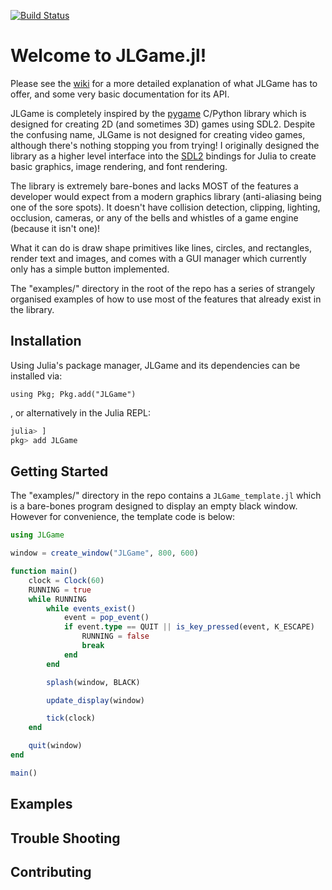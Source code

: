 [![Build Status](https://github.com/cam/JLGame.jl/actions/workflows/CI.yml/badge.svg?branch=main)](https://github.com/cam/JLGame.jl/actions/workflows/CI.yml?query=branch%3Amain)

# Welcome to JLGame.jl!

Please see the [wiki](http://192.168.1.21:8080/cam/JLGame.jl/wiki/Home) for a more detailed explanation of what JLGame has to offer, and some very basic documentation for its API.

JLGame is completely inspired by the [pygame](https://www.pygame.org/docs/) C/Python library which is designed for creating 2D (and sometimes 3D) games using SDL2. Despite the confusing name, JLGame is not designed for creating video games, although there's nothing stopping you from trying! I originally designed the library as a higher level interface into the [SDL2](https://github.com/JuliaMultimedia/SimpleDirectMediaLayer.jl) bindings for Julia to create basic graphics, image rendering, and font rendering. 

The library is extremely bare-bones and lacks MOST of the features a developer would expect from a modern graphics library (anti-aliasing being one of the sore spots). It doesn't have collision detection, clipping, lighting, occlusion, cameras, or any of the bells and whistles of a game engine (because it isn't one)!

What it can do is draw shape primitives like lines, circles, and rectangles, render text and images, and comes with a GUI manager which currently only has a simple button implemented.

The "examples/" directory in the root of the repo has a series of strangely organised examples of how to use most of the features that already exist in the library.

## Installation

Using Julia's package manager, JLGame and its dependencies can be installed via:

```using Pkg; Pkg.add("JLGame")```

, or alternatively in the Julia REPL:

```Julia
julia> ]
pkg> add JLGame
```

## Getting Started

The "examples/" directory in the repo contains a `JLGame_template.jl` which is a bare-bones program designed to display an empty black window. However for convenience, the template code is below:

```Julia
using JLGame

window = create_window("JLGame", 800, 600)

function main()
    clock = Clock(60)
    RUNNING = true
    while RUNNING
        while events_exist()
            event = pop_event()
            if event.type == QUIT || is_key_pressed(event, K_ESCAPE)
                RUNNING = false
                break
            end
        end

        splash(window, BLACK)

        update_display(window)

        tick(clock)
    end

    quit(window)
end

main()
```

## Examples

## Trouble Shooting

## Contributing
